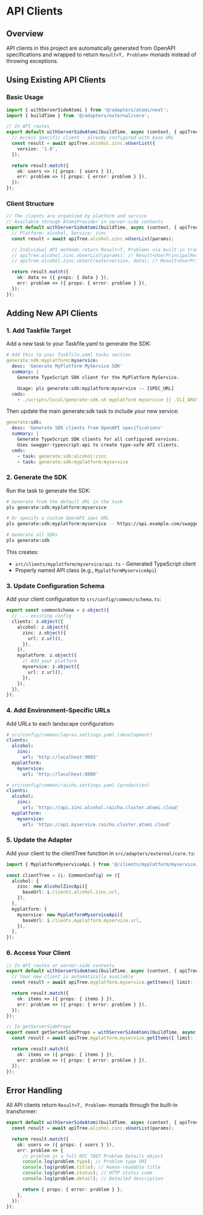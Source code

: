 # API Clients

## Overview

API clients in this project are automatically generated from OpenAPI specifications and wrapped to return `Result<T, Problem>` monads instead of throwing exceptions.

## Using Existing API Clients

### Basic Usage

```typescript
import { withServerSideAtomi } from '@/adapters/atomi/next';
import { buildTime } from '@/adapters/external/core';

// In API routes
export default withServerSideAtomi(buildTime, async (context, { apiTree }) => {
  // Access specific client - already configured with base URL
  const result = await apiTree.alcohol.zinc.vUserList({
    version: '1.0',
  });

  return result.match({
    ok: users => ({ props: { users } }),
    err: problem => ({ props: { error: problem } }),
  });
});
```

### Client Structure

```typescript
// The clients are organized by platform and service
// Available through AtomiProvider in server-side contexts
export default withServerSideAtomi(buildTime, async (context, { apiTree }) => {
  // Platform: alcohol, Service: zinc
  const result = await apiTree.alcohol.zinc.vUserList(params);

  // Individual API methods return Result<T, Problem> via built-in transformer
  // apiTree.alcohol.zinc.vUserList(params); // Result<UserPrincipalRes[], Problem>
  // apiTree.alcohol.zinc.vUserCreate(version, data); // Result<UserPrincipalRes, Problem>

  return result.match({
    ok: data => ({ props: { data } }),
    err: problem => ({ props: { error: problem } }),
  });
});
```

## Adding New API Clients

### 1. Add Taskfile Target

Add a new task to your Taskfile.yaml to generate the SDK:

```yaml
# Add this to your Taskfile.yaml tasks section
generate:sdk:myplatform:myservice:
  desc: 'Generate MyPlatform MyService SDK'
  summary: |
    Generate TypeScript SDK client for the MyPlatform MyService.

    Usage: pls generate:sdk:myplatform:myservice -- [SPEC_URL]
  cmds:
    - ./scripts/local/generate-sdk.sh myplatform myservice {{ .CLI_ARGS | default "https://api.myplatform.pichu.cluster.atomi.cloud/swagger/v1/swagger.json" }}
```

Then update the main generate:sdk task to include your new service:

```yaml
generate:sdk:
  desc: 'Generate SDK clients from OpenAPI specifications'
  summary: |
    Generate TypeScript SDK clients for all configured services.
    Uses swagger-typescript-api to create type-safe API clients.
  cmds:
    - task: generate:sdk:alcohol:zinc
    - task: generate:sdk:myplatform:myservice
```

### 2. Generate the SDK

Run the task to generate the SDK:

```bash
# Generate from the default URL in the task
pls generate:sdk:myplatform:myservice

# Or specify a custom OpenAPI spec URL
pls generate:sdk:myplatform:myservice -- https://api.example.com/swagger.json

# Generate all SDKs
pls generate:sdk
```

This creates:

- `src/clients/myplatform/myservice/api.ts` - Generated TypeScript client
- Properly named API class (e.g., `MyplatformMyserviceApi`)

### 3. Update Configuration Schema

Add your client configuration to `src/config/common/schema.ts`:

```typescript
export const commonSchema = z.object({
  // ... existing config
  clients: z.object({
    alcohol: z.object({
      zinc: z.object({
        url: z.url(),
      }),
    }),
    myplatform: z.object({
      // Add your platform
      myservice: z.object({
        url: z.url(),
      }),
    }),
  }),
});
```

### 4. Add Environment-Specific URLs

Add URLs to each landscape configuration:

```yaml
# src/config/common/lapras.settings.yaml (development)
clients:
  alcohol:
    zinc:
      url: 'http://localhost:9003'
  myplatform:
    myservice:
      url: 'http://localhost:8080'

# src/config/common/raichu.settings.yaml (production)
clients:
  alcohol:
    zinc:
      url: 'https://api.zinc.alcohol.raichu.cluster.atomi.cloud'
  myplatform:
    myservice:
      url: 'https://api.myservice.raichu.cluster.atomi.cloud'
```

### 5. Update the Adapter

Add your client to the clientTree function in `src/adapters/external/core.ts`:

```typescript
import { MyplatformMyserviceApi } from '@/clients/myplatform/myservice/api';

const clientTree = (i: CommonConfig) => ({
  alcohol: {
    zinc: new AlcoholZincApi({
      baseUrl: i.clients.alcohol.zinc.url,
    }),
  },
  myplatform: {
    myservice: new MyplatformMyserviceApi({
      baseUrl: i.clients.myplatform.myservice.url,
    }),
  },
});
```

### 6. Access Your Client

```typescript
// In API routes or server-side contexts
export default withServerSideAtomi(buildTime, async (context, { apiTree }) => {
  // Your new client is automatically available
  const result = await apiTree.myplatform.myservice.getItems({ limit: 10 });

  return result.match({
    ok: items => ({ props: { items } }),
    err: problem => ({ props: { error: problem } }),
  });
});

// In getServerSideProps
export const getServerSideProps = withServerSideAtomi(buildTime, async (context, { apiTree }) => {
  const result = await apiTree.myplatform.myservice.getItems({ limit: 10 });

  return result.match({
    ok: items => ({ props: { items } }),
    err: problem => ({ props: { error: problem } }),
  });
});
```

## Error Handling

All API clients return `Result<T, Problem>` monads through the built-in transformer:

```typescript
export default withServerSideAtomi(buildTime, async (context, { apiTree }) => {
  const result = await apiTree.alcohol.zinc.vUserList(params);

  return result.match({
    ok: users => ({ props: { users } }),
    err: problem => {
      // problem is a full RFC 7807 Problem Details object
      console.log(problem.type); // Problem type URI
      console.log(problem.title); // Human-readable title
      console.log(problem.status); // HTTP status code
      console.log(problem.detail); // Detailed description

      return { props: { error: problem } };
    },
  });
});
```
